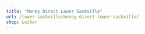 ```yaml
---
title: "Money Direct Lower Sackville"
url: /lower-sackville/money-direct-lower-sackville/
shop: Leiher
---
```

